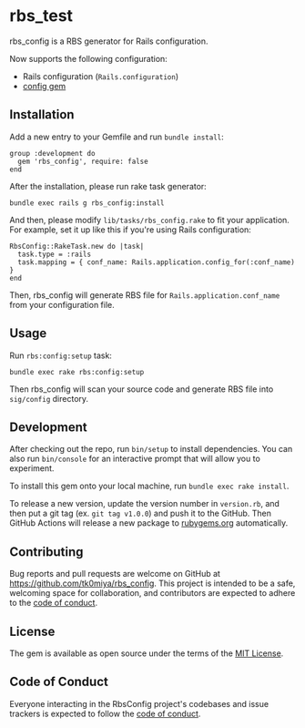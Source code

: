 # rbs_test

rbs_config is a RBS generator for Rails configuration.

Now supports the following configuration:

* Rails configuration (`Rails.configuration`)
* [config gem](https://github.com/rubyconfig/config)

## Installation

Add a new entry to your Gemfile and run `bundle install`:

    group :development do
      gem 'rbs_config', require: false
    end

After the installation, please run rake task generator:

    bundle exec rails g rbs_config:install

And then, please modify `lib/tasks/rbs_config.rake` to fit your application.
For example, set it up like this if you're using Rails configuration:

    RbsConfig::RakeTask.new do |task|
      task.type = :rails
      task.mapping = { conf_name: Rails.application.config_for(:conf_name) }
    end

Then, rbs_config will generate RBS file for `Rails.application.conf_name` from your
configuration file.

## Usage

Run `rbs:config:setup` task:

    bundle exec rake rbs:config:setup

Then rbs_config will scan your source code and generate RBS file into `sig/config` directory.

## Development

After checking out the repo, run `bin/setup` to install dependencies. You can also
run `bin/console` for an interactive prompt that will allow you to experiment.

To install this gem onto your local machine, run `bundle exec rake install`.

To release a new version, update the version number in `version.rb`, and then put
a git tag (ex. `git tag v1.0.0`) and push it to the GitHub. Then GitHub Actions
will release a new package to [rubygems.org](https://rubygems.org) automatically.

## Contributing

Bug reports and pull requests are welcome on GitHub at https://github.com/tk0miya/rbs_config.
This project is intended to be a safe, welcoming space for collaboration, and contributors are
expected to adhere to the [code of conduct](https://github.com/tk0miya/rbs_config/blob/main/CODE_OF_CONDUCT.md).

## License

The gem is available as open source under the terms of the [MIT License](https://opensource.org/licenses/MIT).

## Code of Conduct

Everyone interacting in the RbsConfig project's codebases and issue trackers is expected to
follow the [code of conduct](https://github.com/tk0miya/rbs_config/blob/main/CODE_OF_CONDUCT.md).

